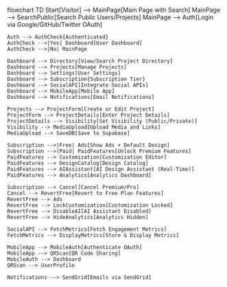 flowchart TD
    Start[Visitor] --> MainPage[Main Page with Search]
    MainPage --> SearchPublic[Search Public Users/Projects]
    MainPage --> Auth[Login via Google/GitHub/Twitter OAuth]

    Auth --> AuthCheck{Authenticated}
    AuthCheck -->|Yes| Dashboard[User Dashboard]
    AuthCheck -->|No| MainPage

    Dashboard --> Directory[View/Search Project Directory]
    Dashboard --> Projects[Manage Projects]
    Dashboard --> Settings[User Settings]
    Dashboard --> Subscription{Subscription Tier}
    Dashboard --> SocialAPI[Integrate Social APIs]
    Dashboard --> MobileApp[Mobile App]
    Dashboard --> Notifications[Email Notifications]

    Projects --> ProjectForm[Create or Edit Project]
    ProjectForm --> ProjectDetails[Enter Project Details]
    ProjectDetails --> Visibility[Set Visibility (Public/Private)]
    Visibility --> MediaUpload[Upload Media and Links]
    MediaUpload --> SaveDB[Save to Supabase]

    Subscription -->|Free| Ads[Show Ads + Default Design]
    Subscription -->|Paid| PaidFeatures[Unlock Premium Features]
    PaidFeatures --> Customization[Customization Editor]
    PaidFeatures --> DesignCatalog[Design Catalog]
    PaidFeatures --> AIAssistant[AI Design Assistant (Real-Time)]
    PaidFeatures --> Analytics[Analytics Dashboard]

    Subscription --> Cancel[Cancel Premium/Pro]
    Cancel --> RevertFree[Revert to Free Plan Features]
    RevertFree --> Ads
    RevertFree --> LockCustomization[Customization Locked]
    RevertFree --> DisableAI[AI Assistant Disabled]
    RevertFree --> HideAnalytics[Analytics Hidden]

    SocialAPI --> FetchMetrics[Fetch Engagement Metrics]
    FetchMetrics --> DisplayMetrics[Store & Display Metrics]

    MobileApp --> MobileAuth[Authenticate OAuth]
    MobileApp --> QRScan[QR Code Sharing]
    MobileAuth --> Dashboard
    QRScan --> UserProfile

    Notifications --> SendGrid[Emails via SendGrid]
